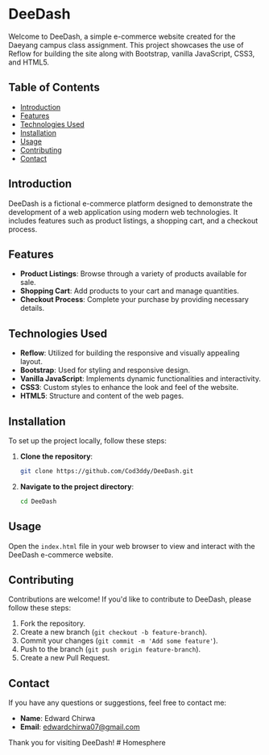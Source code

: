 # DeeDash

Welcome to DeeDash, a simple e-commerce website created for the Daeyang campus class assignment. This project showcases the use of Reflow for building the site along with Bootstrap, vanilla JavaScript, CSS3, and HTML5.

## Table of Contents

- [Introduction](#introduction)
- [Features](#features)
- [Technologies Used](#technologies-used)
- [Installation](#installation)
- [Usage](#usage)
- [Contributing](#contributing)
- [Contact](#contact)

## Introduction

DeeDash is a fictional e-commerce platform designed to demonstrate the development of a web application using modern web technologies. It includes features such as product listings, a shopping cart, and a checkout process.

## Features

- **Product Listings**: Browse through a variety of products available for sale.
- **Shopping Cart**: Add products to your cart and manage quantities.
- **Checkout Process**: Complete your purchase by providing necessary details.

## Technologies Used

- **Reflow**: Utilized for building the responsive and visually appealing layout.
- **Bootstrap**: Used for styling and responsive design.
- **Vanilla JavaScript**: Implements dynamic functionalities and interactivity.
- **CSS3**: Custom styles to enhance the look and feel of the website.
- **HTML5**: Structure and content of the web pages.

## Installation

To set up the project locally, follow these steps:

1. **Clone the repository**:
    ```bash
    git clone https://github.com/Cod3ddy/DeeDash.git
    ```
2. **Navigate to the project directory**:
    ```bash
    cd DeeDash 
    ```

## Usage

Open the `index.html` file in your web browser to view and interact with the DeeDash e-commerce website.

## Contributing

Contributions are welcome! If you'd like to contribute to DeeDash, please follow these steps:

1. Fork the repository.
2. Create a new branch (`git checkout -b feature-branch`).
3. Commit your changes (`git commit -m 'Add some feature'`).
4. Push to the branch (`git push origin feature-branch`).
5. Create a new Pull Request.

## Contact

If you have any questions or suggestions, feel free to contact me:

- **Name**: Edward Chirwa
- **Email**: edwardchirwa07@gmail.com

Thank you for visiting DeeDash!
#   H o m e s p h e r e  
 